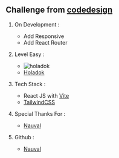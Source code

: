 ## Challenge from [codedesign](https://codedesign.dev/)

1. On Development :

   - Add Responsive
   - Add React Router

1. Level Easy :

   - ![holadok](../holadok/src/assets/holadok.png)
   - [Holadok](https://codedesign.dev/challenge/holadok)

1. Tech Stack :

   - React JS with [Vite](https://vitejs.dev/guide)
   - [TailwindCSS](https://tailwindcss.com/)

1. Special Thanks For :

   - [Nauval](https://twitter.com/mhdnauvalazhar)

1. Github :

   - [Nauval](https://github.com/nauvalazhar)
